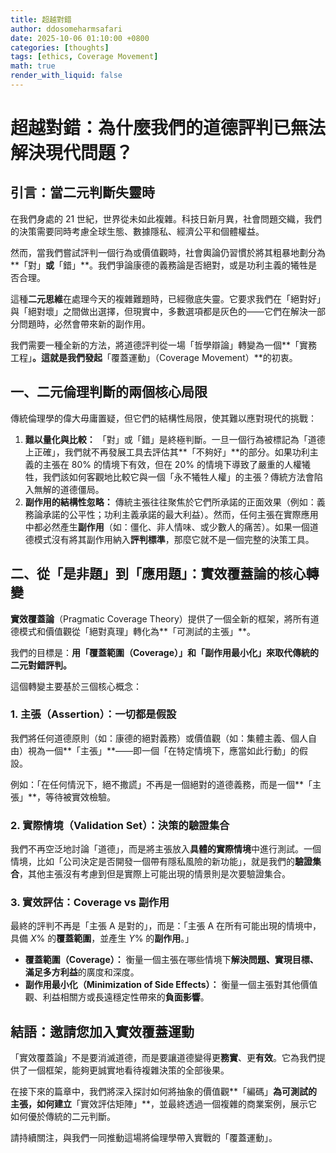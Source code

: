 ```yaml
---
title: 超越對錯
author: ddosomeharmsafari
date: 2025-10-06 01:10:00 +0800
categories: [thoughts]
tags: [ethics, Coverage Movement]
math: true
render_with_liquid: false
---
```

# 超越對錯：為什麼我們的道德評判已無法解決現代問題？

## **引言：當二元判斷失靈時**

在我們身處的 21 世紀，世界從未如此複雜。科技日新月異，社會問題交織，我們的決策需要同時考慮全球生態、數據隱私、經濟公平和個體權益。

然而，當我們嘗試評判一個行為或價值觀時，社會輿論仍習慣於將其粗暴地劃分為**「對」**或**「錯」**。我們爭論康德的義務論是否絕對，或是功利主義的犧牲是否合理。

這種**二元思維**在處理今天的複雜難題時，已經徹底失靈。它要求我們在「絕對好」與「絕對壞」之間做出選擇，但現實中，多數選項都是灰色的——它們在解決一部分問題時，必然會帶來新的副作用。

我們需要一種全新的方法，將道德評判從一場「哲學辯論」轉變為一個**「實務工程」**。這就是我們發起**「覆蓋運動」（Coverage Movement）**的初衷。

## **一、二元倫理判斷的兩個核心局限**

傳統倫理學的偉大毋庸置疑，但它們的結構性局限，使其難以應對現代的挑戰：

1.  **難以量化與比較：** 「對」或「錯」是終極判斷。一旦一個行為被標記為「道德上正確」，我們就不再發展工具去評估其**「不夠好」**的部分。如果功利主義的主張在 $80\%$ 的情境下有效，但在 $20\%$ 的情境下導致了嚴重的人權犧牲，我們該如何客觀地比較它與一個「永不犧牲人權」的主張？傳統方法會陷入無解的道德僵局。
2.  **副作用的結構性忽略：** 傳統主張往往聚焦於它們所承諾的正面效果（例如：義務論承諾的公平性；功利主義承諾的最大利益）。然而，任何主張在實際應用中都必然產生**副作用**（如：僵化、非人情味、或少數人的痛苦）。如果一個道德模式沒有將其副作用納入**評判標準**，那麼它就不是一個完整的決策工具。

## **二、從「是非題」到「應用題」：實效覆蓋論的核心轉變**

**實效覆蓋論**（Pragmatic Coverage Theory）提供了一個全新的框架，將所有道德模式和價值觀從「絕對真理」轉化為**「可測試的主張」**。

我們的目標是：**用「覆蓋範圍（Coverage）」和「副作用最小化」來取代傳統的二元對錯評判。**

這個轉變主要基於三個核心概念：

### **1. 主張（Assertion）：一切都是假設**

我們將任何道德原則（如：康德的絕對義務）或價值觀（如：集體主義、個人自由）視為一個**「主張」**——即一個「在特定情境下，應當如此行動」的假設。

例如：「在任何情況下，絕不撒謊」不再是一個絕對的道德義務，而是一個**「主張」**，等待被實效檢驗。

### **2. 實際情境（Validation Set）：決策的驗證集合**

我們不再空泛地討論「道德」，而是將主張放入**具體的實際情境**中進行測試。一個情境，比如「公司決定是否開發一個帶有隱私風險的新功能」，就是我們的**驗證集合**，其他主張沒有考慮到但是實際上可能出現的情景則是次要驗證集合。

### **3. 實效評估：Coverage $\text{vs}$ 副作用**

最終的評判不再是「主張 $\text{A}$ 是對的」，而是：「主張 $\text{A}$ 在所有可能出現的情境中，具備 $X\%$ 的**覆蓋範圍**，並產生 $Y\%$ 的**副作用**。」

* **覆蓋範圍（Coverage）：** 衡量一個主張在哪些情境下**解決問題、實現目標、滿足多方利益**的廣度和深度。
* **副作用最小化（Minimization of Side Effects）：** 衡量一個主張對其他價值觀、利益相關方或長遠穩定性帶來的**負面影響**。

## **結語：邀請您加入實效覆蓋運動**

「實效覆蓋論」不是要消滅道德，而是要讓道德變得更**務實**、更**有效**。它為我們提供了一個框架，能夠更誠實地看待複雜決策的全部後果。

在接下來的篇章中，我們將深入探討如何將抽象的價值觀**「編碼」**為可測試的主張，如何建立**「實效評估矩陣」**，並最終透過一個複雜的商業案例，展示它如何優於傳統的二元判斷。

請持續關注，與我們一同推動這場將倫理學帶入實戰的「覆蓋運動」。
